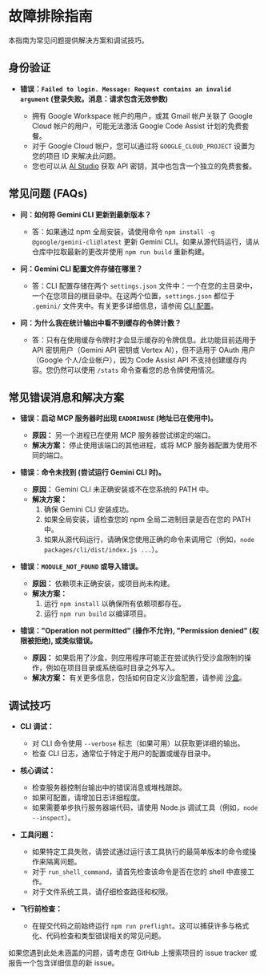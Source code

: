 # 故障排除指南

本指南为常见问题提供解决方案和调试技巧。

## 身份验证

- **错误：`Failed to login. Message: Request contains an invalid argument` (登录失败。消息：请求包含无效参数)**

  - 拥有 Google Workspace 帐户的用户，或其 Gmail 帐户关联了 Google Cloud 帐户的用户，可能无法激活 Google Code Assist 计划的免费套餐。
  - 对于 Google Cloud 帐户，您可以通过将 `GOOGLE_CLOUD_PROJECT` 设置为您的项目 ID 来解决此问题。
  - 您也可以从 [AI Studio](http://aistudio.google.com/app/apikey) 获取 API 密钥，其中也包含一个独立的免费套餐。

## 常见问题 (FAQs)

- **问：如何将 Gemini CLI 更新到最新版本？**

  - 答：如果通过 npm 全局安装，请使用命令 `npm install -g @google/gemini-cli@latest` 更新 Gemini CLI。如果从源代码运行，请从仓库中拉取最新的更改并使用 `npm run build` 重新构建。

- **问：Gemini CLI 配置文件存储在哪里？**

  - 答：CLI 配置存储在两个 `settings.json` 文件中：一个在您的主目录中，一个在您项目的根目录中。在这两个位置，`settings.json` 都位于 `.gemini/` 文件夹中。有关更多详细信息，请参阅 [CLI 配置](./cli/configuration.md)。

- **问：为什么我在统计输出中看不到缓存的令牌计数？**

  - 答：只有在使用缓存令牌时才会显示缓存的令牌信息。此功能目前适用于 API 密钥用户（Gemini API 密钥或 Vertex AI），但不适用于 OAuth 用户（Google 个人/企业帐户），因为 Code Assist API 不支持创建缓存内容。您仍然可以使用 `/stats` 命令查看您的总令牌使用情况。

## 常见错误消息和解决方案

- **错误：启动 MCP 服务器时出现 `EADDRINUSE` (地址已在使用中)。**

  - **原因：** 另一个进程已在使用 MCP 服务器尝试绑定的端口。
  - **解决方案：**
    停止使用该端口的其他进程，或将 MCP 服务器配置为使用不同的端口。

- **错误：命令未找到 (尝试运行 Gemini CLI 时)。**

  - **原因：** Gemini CLI 未正确安装或不在您系统的 PATH 中。
  - **解决方案：**
    1.  确保 Gemini CLI 安装成功。
    2.  如果全局安装，请检查您的 npm 全局二进制目录是否在您的 PATH 中。
    3.  如果从源代码运行，请确保您使用正确的命令来调用它（例如，`node packages/cli/dist/index.js ...`）。

- **错误：`MODULE_NOT_FOUND` 或导入错误。**

  - **原因：** 依赖项未正确安装，或项目尚未构建。
  - **解决方案：**
    1.  运行 `npm install` 以确保所有依赖项都存在。
    2.  运行 `npm run build` 以编译项目。

- **错误："Operation not permitted" (操作不允许), "Permission denied" (权限被拒绝), 或类似错误。**

  - **原因：** 如果启用了沙盒，则应用程序可能正在尝试执行受沙盒限制的操作，例如在项目目录或系统临时目录之外写入。
  - **解决方案：** 有关更多信息，包括如何自定义沙盒配置，请参阅 [沙盒](./cli/configuration.md#sandboxing)。

## 调试技巧

- **CLI 调试：**

  - 对 CLI 命令使用 `--verbose` 标志（如果可用）以获取更详细的输出。
  - 检查 CLI 日志，通常位于特定于用户的配置或缓存目录中。

- **核心调试：**

  - 检查服务器控制台输出中的错误消息或堆栈跟踪。
  - 如果可配置，请增加日志详细程度。
  - 如果需要单步执行服务器端代码，请使用 Node.js 调试工具（例如，`node --inspect`）。

- **工具问题：**

  - 如果特定工具失败，请尝试通过运行该工具执行的最简单版本的命令或操作来隔离问题。
  - 对于 `run_shell_command`，请首先检查该命令是否在您的 shell 中直接工作。
  - 对于文件系统工具，请仔细检查路径和权限。

- **飞行前检查：**
  - 在提交代码之前始终运行 `npm run preflight`。这可以捕获许多与格式化、代码检查和类型错误相关的常见问题。

如果您遇到此处未涵盖的问题，请考虑在 GitHub 上搜索项目的 issue tracker 或报告一个包含详细信息的新 issue。 